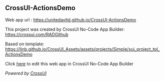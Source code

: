 ## CrossUI-ActionsDemo
Web app url : https://unitedavltd.github.io/CrossUI-ActionsDemo

This project was created by CrossUI No-Code App Builder: https://crossui.com/RADGithub

Based on template: https://linb.github.io/CrossUI_Assets/assets/projects/Simple/xui_project_tpl_ActionsDemo

Click [here](https://crossui.com/RADGithub/#!from=github&owner=unitedavltd&repo=CrossUI-ActionsDemo) to edit this web app in CrossUI No-Code App Builder

<i>Powered by [CrossUI](https://crossui.com)</i>
